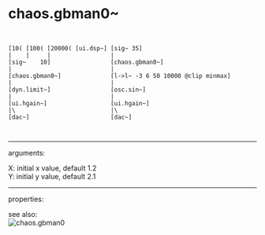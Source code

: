 # chaos.gbman0~

```


[10( [100( [20000( [ui.dsp~] [sig~ 35]
|    |     |                 |
[sig~    10]                 [chaos.gbman0~]
|                            |
[chaos.gbman0~]              [l->l~ -3 6 50 10000 @clip minmax]
|                            |
[dyn.limit~]                 [osc.sin~]
|                            |
[ui.hgain~]                  [ui.hgain~]
|\                           |\
[dac~]                       [dac~]

            
```
---
arguments:

X: initial x value, default 1.2<br>
Y: initial y value, default 2.1<br>

---
properties:


see also:<br>
![chaos.gbman0]("img/object_chaos.gbman0.png")
